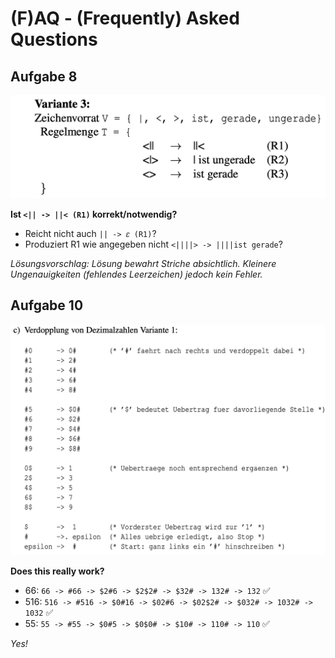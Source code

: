 # (F)AQ - (Frequently) Asked Questions

## Aufgabe 8

![ue08-markov-regel](/assets/ue08-markov-regel.png)

**Ist `<|| -> ||< (R1)` korrekt/notwendig?**

- Reicht nicht auch `|| -> 𝜀 (R1)`?
- Produziert R1 wie angegeben nicht `<||||> -> ||||ist gerade`?

*Lösungsvorschlag: Lösung bewahrt Striche absichtlich. Kleinere Ungenauigkeiten (fehlendes Leerzeichen) jedoch kein Fehler.*

## Aufgabe 10

![Verdopplung von Dezimalzahlen (Variante 1)](/assets/Screenshot%202019-12-16%20at%2020.51.45.png)

**Does this really work?**

- 66: `66 -> #66 -> $2#6 -> $2$2# -> $32# -> 132# -> 132` ✅
- 516: `516 -> #516 -> $0#16 -> $02#6 -> $02$2# -> $032# -> 1032# -> 1032` ✅
- 55: `55 -> #55 -> $0#5 -> $0$0# -> $10# -> 110# -> 110` ✅

*Yes!*
